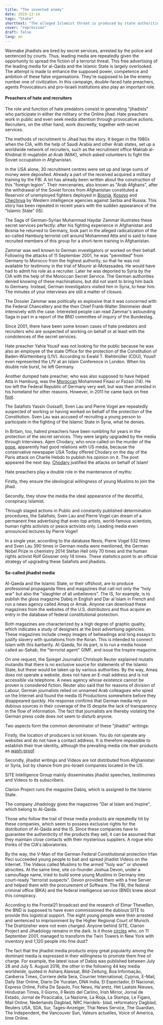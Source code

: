 ```yaml
---
title: "The invented enemy"
date: 2019-12-14
tags: "State"
shorttext: "The alleged Islamist threat is produced by state authorities and inflated by the media."
cover: "repression"
draft: false
lang: en
---
```


Wannabe jihadists are bred by secret services, arrested by the police and sentenced by courts. Thus, leading media are repeatedly given the opportunity to spread the fiction of a terrorist threat. This free advertising of the leading media for al-Qaida and the Islamic State is largely overlooked. The attempt is made to enhance the supposed power, competence and ambition of these false organisations. They're supposed to be the enemy number one of civilization. In this campaign, double-faced hate preachers, agents Provocateurs and pro-Israeli institutions also play an important role.

#### Preachers of hate and recruiters

The role and function of hate predators consist in generating "jihadists" who participate in either the military or the Online jihad. Hate preachers work in public and even seek media attention through provocative actions. Recruiters, on the other hand, work discreetly, together with secret services.

The methods of recruitment to Jihad has the story. It began in the 1980s when the CIA, with the help of Saudi Arabia and other Arab states, set up a worldwide network of recruiters, such as the recruitment office Maktab al-Khidmat lil-mujahidin al-Arab (MAK), which asked volunteers to fight the Soviet occupation in Afghanistan.

In the USA alone, 30 recruitment centres were set up and large sums of money were deposited. Already a part of the received acquired a military training by the FBI. A lot has already been written about the construction of this "foreign legion". Their mercenaries, also known as "Arab Afghans", after the withdrawal of the Soviet forces from Afghanistan constituted a Reservoir of unemployed fighters deployed in [Bosnia](/static/downloads/1722.pdf "ARAB VETERANS OF AFGHANISTAN WAR LEAD NEW ISLAMIC HOLY WAR"), [Kosovo](/static/downloads/1723.pdf "The US-Al Qaeda Alliance: Bosnia, Kosovo and Now Libya. Washington’s On-Going Collusion with Terrorists") and [Chechnya](/static/downloads/1724.pdf "What if Putin is Telling the Truth?") by Western intelligence agencies against Serbia and Russia. This story has been repeated in recent years with the sudden appearance of the "Islamic State" (IS).

The Saga of German-Syrian Muhammad Haydar Zammar illustrates these secret services perfectly: after his fighting experience in Afghanistan and Bosnia he returned to Germany, took part in the alleged radicalization of the so-called Hamburg terrorist cell around Mohammed Atta and is said to have recruited members of this group for a short-term training in Afghanistan.

Zammar was well known to German investigators or worked on their behalf. Following the attacks of 11 September 2001, he was "permitted" from Germany to Morocco from the highest authority, so that he was not available for testimony in the trial of Mounir al-Motassadeq. He would have had to admit his role as a recruiter. Later he was deported to Syria by the CIA with the help of the Moroccan Secret Service. The German authorities denied knowing of these machinations, but did not want to bring him back to Germany. Instead, German investigators visited him in Syria, to hear him. The minutes of your interviews are still a matter of closure.

The Dossier Zammar was politically so explosive that it was concerned with the Federal Chancellery and the then Chief Frank-Walter Steinmeier dealt intensively with the case. Interested people can read Zammar's astounding Saga in part in a report of the BND committee of inquiry of the Bundestag.

Since 2001, there have been some known cases of hate predators and recruiters who are suspected of working on behalf or at least with the condolences of the secret services.

Hate preacher Yahia Yousif was not looking for the public because he was also an employee of the state Office for the protection of the Constitution of Baden-Württemberg (LfV). According to Ewald T. Riehtmüller (CDU), Yousif even represented the LfV at an Islam Conference in London. When his double role burst, he left Germany.

Another dumped hate preacher, who was also supposed to have helped Atta in Hamburg, was the [Moroccan](/static/downloads/1705.pdf "Moroccan Preacher Said to Have Met With 9/11 Plotters") Mohammed Fisasi or Fazazi (14). He too left the Federal Republic of Germany very well, but was then arrested in his homeland for other reasons. However, in 2011 he came back on free [foot](/static/downloads/1706.pdf "Moroccan King Opens Door for Change").

The Salafists Yassin Oussaifi, Sven Lau and Pierre Vogel are repeatedly suspected of working or having worked on behalf of the protection of the Constitution. Sven Lau was accused of recruiting a young person to participate in the fighting of the Islamic State in Syria, what he denies.

In Britain, too, hatred preachers have been rumbling for years in the protection of the secret services. They were largely upgraded by the media through Interviews. Ajem Chodary, who once called on the murder of the [pope](https://www.dailymail.co.uk/news/article-405622/The-Pope-die-says-Muslim.html "The Pope must die, says Muslim"), apparently had good relations with US media, because the conservative newspaper USA Today offered Chodary on the day of the Paris attack on Charlie Hebdo to publish his opinion on it. The post appeared the next day. [Chodary](https://eu.usatoday.com/story/opinion/2015/01/07/islam-allah-muslims-shariah-anjem-choudary-editorials-debates/21417461/ "People know the consequences: Opposing view") justified the attacks on behalf of Islam!

Hate preachers play a double role in the maintenance of myths:

Firstly, they ensure the ideological willingness of young Muslims to join the jihad.

Secondly, they show the media the ideal appearance of the deceitful, conspiracy Islamist.

Through staged actions in Public and constantly published determination procedures, the Salafists, Sven Lau and Pierre Vogel can dream of a permanent free advertising that even top artists, world-famous scientists, human rights activists or peace activists only. Leading media even announced lectures by Pierre Vogel!

In a single year, according to the database Nexis, Pierre Vogel 532 times and Sven Lau 390 times in German media were mentioned, the German Nobel Prize in chemistry 2014 Stefan Hell only 70 times and the human rights activist Rolf Gössner only 14 times. These statistics point to an official strategy of upgrading these Salafists and jihadists.

#### So-called jihadist media

Al-Qaeda and the Islamic State, or their offshoot, are to produce professional propaganda films and magazines that call not only the "holy war" but also the "slaughter of all unbelievers". The IS, for example, is to publish the gloss magazine Dabiq in English and Dar al Islam in French and run a news agency called Amaq or Amak. Anyone can download these magazines from the websites of the U.S. distributors and thus acquire an entry in the database of federal constitutional protection.

Both magazines are characterized by a high degree of graphic quality, which indicates a study of designers at the best advertising agencies. These magazines include creepy images of beheadings and long essays to justify slavery with quotations from the Koran. This is intended to connect Islam with this barbarity. Al-Qaeda, for its part, is to run a media house called as-Sahab, the "terrorist agent" GIMF, and issue the Inspire magazine.

On one request, the Spiegel Journalist Christoph Reuter explained mutatis mutandis that there is no exclusive source for statements of the Islamic State, but these would be taken up by various authorities. By the way, Amaq does not operate a website, does not have an E-mail address and is not accessible via telephone. A news agency whose existence cannot be proven is considered fiction. Reuter also said that for reasons of division of Labour, German journalists relied on unnamed Arab colleagues who spied on the Internet and found the media IS Productions somewhere before they disappeared quickly. His response confirms that German media rely on dubious sources in their coverage of the IS despite the lack of transparency in the flow of information. The fact that journalists are thereby violating the German press code does not seem to disturb anyone.

Two aspects form the common denominator of these "jihadist" writings:

Firstly, the location of producers is not known. You do not operate any websites and do not have a contact address. It is therefore impossible to establish their true identity, although the prevailing media cite their products as [wash-proof](https://www.telegraph.co.uk/news/worldnews/middleeast/iraq/11071496/Jihadists-appear-caught-offguard-by-release-of-Steven-Sotloff-video.html "Jihadists appear caught offguard by release of Steven Sotloff video").

Secondly, jihadist writings and Videos are not distributed from Afghanistan or Syria, but by chance from pro-Israeli companies located in the US.

SITE Intelligence Group mainly disseminates jihadist speeches, testimonies and Videos to its subscribers.

Clarion Project runs the magazine Dabiq, which is assigned to the Islamic State.

The company Jihadology gives the magazines "Dar al Islam and Inspire", which belong to Al-Qaida.

Those who follow the trail of these media products are repeatedly hit by these companies, which seem to possess exclusive rights for the distribution of Al-Qaida and the IS. Since these companies have to guarantee the authenticity of the products they sell, it can be assumed that they maintain close contacts with their mysterious suppliers. A rogue who thinks of the CIA's laboratories.

By the way, the V-Man of the German Federal Constitutional protection Irfan Peci succeeded young people to bait and spread jihadist Videos on the Internet. The Videos called Muslims to the armed "holy war" or showed atrocities. At the same time, site co-founder Joshua Devon, under a camouflage name, tried to build some young Muslims in Germany into court-ready "terrorist suspects". Devon provided them with a free Server and helped them with the procurement of Software. The FBI, the federal criminal office (BKA) and the federal intelligence service (BND) knew about this conspiracy.

According to the Frontal21 broadcast and the research of Elmar Theveßen, the BND is supposed to have even commissioned the dubious SITE to provide this logistical support. The eight young people were then arrested and sentenced to imprisonment by the Higher Regional Court of Munich. The Drahtzieher were not even charged. Anyone behind SITE, Clarion Project and Jihadology remains in the dark. Is it those [circles](/static/downloads/616.pdf "Connecting With Lost Loved Ones, if Only by the Tips of Fingers") who, on 11 September 2001, managed to transform the Twin Towers in New York with inventory and 1,120 people into fine dust?

The fact that the jihadist media products enjoy great popularity among the dominant media is expressed in their willingness to promote them free of charge. For example, the latest issue of Dabiq was published between July 28 and July 5. August 2016, the other in the following 44 key media worldwide, quoted in Asharq Alawsat, Bild-Zeitung, Boa Informação, Canberra Times, Corriere della Sera, Courrier International, Cyprus, E-Mail, Daily Star Online, Diario De Yucatan, DNA India, El Espectador, El Nacional, Express Online, Folha De Spaulo, Fox News, Ha'aretz, Het Laatste Nieuws, Hindustan Times, Il Giorno, Il Resto del Carlino, Irish Mirror, Jornal de Estado, Jornal de Piracicaba, La Nazione, La Rioja, La Stampa, Le Figaro, Mail Online, Nederlands Dagblad, NRC Handels- blad, reformatory Dagblad, Reuters USA, SDA, Sur, Tages-Anzeiger, Thai News Service, The Guardian, The Independent, the Vancouver Sun, Valeurs actuelles, Voice of America, time Online.
